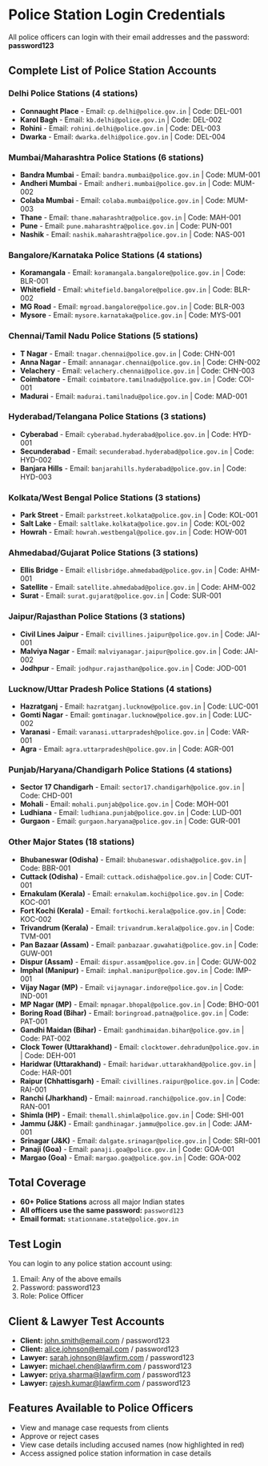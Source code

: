 # Police Station Login Credentials

All police officers can login with their email addresses and the password: **password123**

## Complete List of Police Station Accounts

### Delhi Police Stations (4 stations)
- **Connaught Place** - Email: `cp.delhi@police.gov.in` | Code: DEL-001
- **Karol Bagh** - Email: `kb.delhi@police.gov.in` | Code: DEL-002  
- **Rohini** - Email: `rohini.delhi@police.gov.in` | Code: DEL-003
- **Dwarka** - Email: `dwarka.delhi@police.gov.in` | Code: DEL-004

### Mumbai/Maharashtra Police Stations (6 stations)
- **Bandra Mumbai** - Email: `bandra.mumbai@police.gov.in` | Code: MUM-001
- **Andheri Mumbai** - Email: `andheri.mumbai@police.gov.in` | Code: MUM-002
- **Colaba Mumbai** - Email: `colaba.mumbai@police.gov.in` | Code: MUM-003
- **Thane** - Email: `thane.maharashtra@police.gov.in` | Code: MAH-001
- **Pune** - Email: `pune.maharashtra@police.gov.in` | Code: PUN-001
- **Nashik** - Email: `nashik.maharashtra@police.gov.in` | Code: NAS-001

### Bangalore/Karnataka Police Stations (4 stations)
- **Koramangala** - Email: `koramangala.bangalore@police.gov.in` | Code: BLR-001
- **Whitefield** - Email: `whitefield.bangalore@police.gov.in` | Code: BLR-002
- **MG Road** - Email: `mgroad.bangalore@police.gov.in` | Code: BLR-003
- **Mysore** - Email: `mysore.karnataka@police.gov.in` | Code: MYS-001

### Chennai/Tamil Nadu Police Stations (5 stations)
- **T Nagar** - Email: `tnagar.chennai@police.gov.in` | Code: CHN-001
- **Anna Nagar** - Email: `annanagar.chennai@police.gov.in` | Code: CHN-002
- **Velachery** - Email: `velachery.chennai@police.gov.in` | Code: CHN-003
- **Coimbatore** - Email: `coimbatore.tamilnadu@police.gov.in` | Code: COI-001
- **Madurai** - Email: `madurai.tamilnadu@police.gov.in` | Code: MAD-001

### Hyderabad/Telangana Police Stations (3 stations)
- **Cyberabad** - Email: `cyberabad.hyderabad@police.gov.in` | Code: HYD-001
- **Secunderabad** - Email: `secunderabad.hyderabad@police.gov.in` | Code: HYD-002
- **Banjara Hills** - Email: `banjarahills.hyderabad@police.gov.in` | Code: HYD-003

### Kolkata/West Bengal Police Stations (3 stations)
- **Park Street** - Email: `parkstreet.kolkata@police.gov.in` | Code: KOL-001
- **Salt Lake** - Email: `saltlake.kolkata@police.gov.in` | Code: KOL-002
- **Howrah** - Email: `howrah.westbengal@police.gov.in` | Code: HOW-001

### Ahmedabad/Gujarat Police Stations (3 stations)
- **Ellis Bridge** - Email: `ellisbridge.ahmedabad@police.gov.in` | Code: AHM-001
- **Satellite** - Email: `satellite.ahmedabad@police.gov.in` | Code: AHM-002
- **Surat** - Email: `surat.gujarat@police.gov.in` | Code: SUR-001

### Jaipur/Rajasthan Police Stations (3 stations)
- **Civil Lines Jaipur** - Email: `civillines.jaipur@police.gov.in` | Code: JAI-001
- **Malviya Nagar** - Email: `malviyanagar.jaipur@police.gov.in` | Code: JAI-002
- **Jodhpur** - Email: `jodhpur.rajasthan@police.gov.in` | Code: JOD-001

### Lucknow/Uttar Pradesh Police Stations (4 stations)
- **Hazratganj** - Email: `hazratganj.lucknow@police.gov.in` | Code: LUC-001
- **Gomti Nagar** - Email: `gomtinagar.lucknow@police.gov.in` | Code: LUC-002
- **Varanasi** - Email: `varanasi.uttarpradesh@police.gov.in` | Code: VAR-001
- **Agra** - Email: `agra.uttarpradesh@police.gov.in` | Code: AGR-001

### Punjab/Haryana/Chandigarh Police Stations (4 stations)
- **Sector 17 Chandigarh** - Email: `sector17.chandigarh@police.gov.in` | Code: CHD-001
- **Mohali** - Email: `mohali.punjab@police.gov.in` | Code: MOH-001
- **Ludhiana** - Email: `ludhiana.punjab@police.gov.in` | Code: LUD-001
- **Gurgaon** - Email: `gurgaon.haryana@police.gov.in` | Code: GUR-001

### Other Major States (18 stations)
- **Bhubaneswar (Odisha)** - Email: `bhubaneswar.odisha@police.gov.in` | Code: BBR-001
- **Cuttack (Odisha)** - Email: `cuttack.odisha@police.gov.in` | Code: CUT-001
- **Ernakulam (Kerala)** - Email: `ernakulam.kochi@police.gov.in` | Code: KOC-001
- **Fort Kochi (Kerala)** - Email: `fortkochi.kerala@police.gov.in` | Code: KOC-002
- **Trivandrum (Kerala)** - Email: `trivandrum.kerala@police.gov.in` | Code: TVM-001
- **Pan Bazaar (Assam)** - Email: `panbazaar.guwahati@police.gov.in` | Code: GUW-001
- **Dispur (Assam)** - Email: `dispur.assam@police.gov.in` | Code: GUW-002
- **Imphal (Manipur)** - Email: `imphal.manipur@police.gov.in` | Code: IMP-001
- **Vijay Nagar (MP)** - Email: `vijaynagar.indore@police.gov.in` | Code: IND-001
- **MP Nagar (MP)** - Email: `mpnagar.bhopal@police.gov.in` | Code: BHO-001
- **Boring Road (Bihar)** - Email: `boringroad.patna@police.gov.in` | Code: PAT-001
- **Gandhi Maidan (Bihar)** - Email: `gandhimaidan.bihar@police.gov.in` | Code: PAT-002
- **Clock Tower (Uttarakhand)** - Email: `clocktower.dehradun@police.gov.in` | Code: DEH-001
- **Haridwar (Uttarakhand)** - Email: `haridwar.uttarakhand@police.gov.in` | Code: HAR-001
- **Raipur (Chhattisgarh)** - Email: `civillines.raipur@police.gov.in` | Code: RAI-001
- **Ranchi (Jharkhand)** - Email: `mainroad.ranchi@police.gov.in` | Code: RAN-001
- **Shimla (HP)** - Email: `themall.shimla@police.gov.in` | Code: SHI-001
- **Jammu (J&K)** - Email: `gandhinagar.jammu@police.gov.in` | Code: JAM-001
- **Srinagar (J&K)** - Email: `dalgate.srinagar@police.gov.in` | Code: SRI-001
- **Panaji (Goa)** - Email: `panaji.goa@police.gov.in` | Code: GOA-001
- **Margao (Goa)** - Email: `margao.goa@police.gov.in` | Code: GOA-002

## Total Coverage
- **60+ Police Stations** across all major Indian states
- **All officers use the same password:** `password123`
- **Email format:** `stationname.state@police.gov.in`

## Test Login
You can login to any police station account using:
1. Email: Any of the above emails
2. Password: password123
3. Role: Police Officer

## Client & Lawyer Test Accounts
- **Client:** john.smith@email.com / password123
- **Client:** alice.johnson@email.com / password123  
- **Lawyer:** sarah.johnson@lawfirm.com / password123
- **Lawyer:** michael.chen@lawfirm.com / password123
- **Lawyer:** priya.sharma@lawfirm.com / password123
- **Lawyer:** rajesh.kumar@lawfirm.com / password123

## Features Available to Police Officers
- View and manage case requests from clients
- Approve or reject cases
- View case details including accused names (now highlighted in red)
- Access assigned police station information in case details